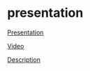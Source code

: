 # presentation
[Presentation](https://janeellison.github.io/presentation/presentation/index)

[Video](https://youtu.be/-XkfTYxfVAk)

[Description](https://github.com/JaneEllison/presentation/blob/master/presentation/description.md)
